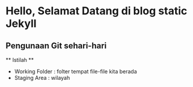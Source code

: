 # Hello, Selamat Datang di blog static Jekyll #
## Pengunaan Git sehari-hari ##

** Istilah **
* Working Folder : folter tempat file-file kita berada
* Staging Area : wilayah